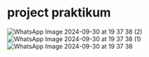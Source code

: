 # project praktikum
![WhatsApp Image 2024-09-30 at 19 37 38 (2)](https://github.com/user-attachments/assets/81a671be-db9e-4492-9e30-1dafe76e4eec)
![WhatsApp Image 2024-09-30 at 19 37 38 (1)](https://github.com/user-attachments/assets/47b659ac-21e0-497c-8398-ea7945cb8c97)
![WhatsApp Image 2024-09-30 at 19 37 38](https://github.com/user-attachments/assets/98a81d4d-0060-4f5d-8476-494dbf1d6b4c)

